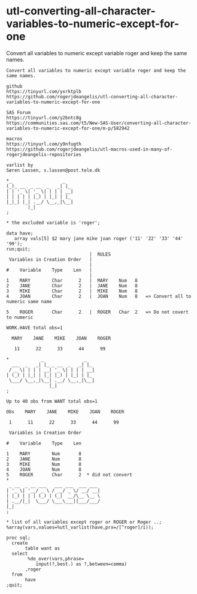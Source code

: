 # utl-converting-all-character-variables-to-numeric-except-for-one
Convert all variables to numeric except variable roger and keep the same names. 

    Convert all variables to numeric except variable roger and keep the same names.                                             
                                                                                                                                
    github                                                                                                                      
    https://tinyurl.com/yxrktplb                                                                                                
    https://github.com/rogerjdeangelis/utl-converting-all-character-variables-to-numeric-except-for-one                         
                                                                                                                                
    SAS Forum                                                                                                                   
    https://tinyurl.com/y2bntc8g                                                                                                
    https://communities.sas.com/t5/New-SAS-User/converting-all-character-variables-to-numeric-except-for-one/m-p/582942         
                                                                                                                                
    macros                                                                                                                      
    https://tinyurl.com/y9nfugth                                                                                                
    https://github.com/rogerjdeangelis/utl-macros-used-in-many-of-rogerjdeangelis-repositories                                  
                                                                                                                                
    varlist by                                                                                                                  
    Søren Lassen, s.lassen@post.tele.dk                                                                                         
                                                                                                                                
    *_                   _                                                                                                      
    (_)_ __  _ __  _   _| |_                                                                                                    
    | | '_ \| '_ \| | | | __|                                                                                                   
    | | | | | |_) | |_| | |_                                                                                                    
    |_|_| |_| .__/ \__,_|\__|                                                                                                   
            |_|                                                                                                                 
    ;                                                                                                                           
                                                                                                                                
    * the excluded variable is 'roger';                                                                                         
                                                                                                                                
    data have;                                                                                                                  
       array vals[5] $2 mary jane mike joan roger ('11' '22' '33' '44' '99');                                                   
    run;quit;                                                                                                                   
                                   |  RULES                                                                                     
     Variables in Creation Order   |                                                                                            
                                   |                                                                                            
    #    Variable    Type    Len   |                                                                                            
                                   |                                                                                            
    1    MARY        Char      2   |  MARY    Num   8                                                                           
    2    JANE        Char      2   |  JANE    Num   8                                                                           
    3    MIKE        Char      2   |  MIKE    Num   8                                                                           
    4    JOAN        Char      2   |  JOAN    Num   8   => Convert all to numeric same name                                     
                                                                                                                                
    5    ROGER       Char      2   |  ROGER   Char  2   => Do not covert to numeric                                             
                                                                                                                                
    WORK.HAVE total obs=1                                                                                                       
                                                                                                                                
      MARY    JANE    MIKE    JOAN    ROGER                                                                                     
                                                                                                                                
       11      22      33      44      99                                                                                       
                                                                                                                                
    *            _               _                                                                                              
      ___  _   _| |_ _ __  _   _| |_                                                                                            
     / _ \| | | | __| '_ \| | | | __|                                                                                           
    | (_) | |_| | |_| |_) | |_| | |_                                                                                            
     \___/ \__,_|\__| .__/ \__,_|\__|                                                                                           
                    |_|                                                                                                         
    ;                                                                                                                           
                                                                                                                                
    Up to 40 obs from WANT total obs=1                                                                                          
                                                                                                                                
    Obs    MARY    JANE    MIKE    JOAN    ROGER                                                                                
                                                                                                                                
     1      11      22      33      44      99                                                                                  
                                                                                                                                
     Variables in Creation Order                                                                                                
                                                                                                                                
    #    Variable    Type    Len                                                                                                
                                                                                                                                
    1    MARY        Num       8                                                                                                
    2    JANE        Num       8                                                                                                
    3    MIKE        Num       8                                                                                                
    4    JOAN        Num       8                                                                                                
    5    ROGER       Char      2  * did not convert                                                                             
    *                                                                                                                           
     _ __  _ __ ___   ___ ___  ___ ___                                                                                          
    | '_ \| '__/ _ \ / __/ _ \/ __/ __|                                                                                         
    | |_) | | | (_) | (_|  __/\__ \__ \                                                                                         
    | .__/|_|  \___/ \___\___||___/___/                                                                                         
    |_|                                                                                                                         
    ;                                                                                                                           
                                                                                                                                
    * list of all variables except roger or ROGER or Roger ..;                                                                  
    %array(vars,values=%utl_varlist(have,prx=/[^roger]/i));                                                                     
                                                                                                                                
    proc sql;                                                                                                                   
      create                                                                                                                    
           table want as                                                                                                        
      select                                                                                                                    
            %do_over(vars,phrase=                                                                                               
               input(?,best.) as ?,between=comma)                                                                               
           ,roger                                                                                                               
      from                                                                                                                      
           have                                                                                                                 
    ;quit;                                                                                                                      
                                                                                                                                
